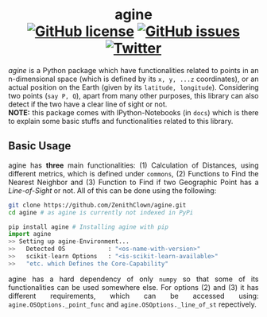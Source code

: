 <h1 align="center">agine <br>
  <a href="https://github.com/ZenithClown/agine/blob/master/LICENSE"><img alt="GitHub license" src="https://img.shields.io/github/license/ZenithClown/agine?style=plastic"></a>
  <a href="https://github.com/ZenithClown/agine/issues"><img alt="GitHub issues" src="https://img.shields.io/github/issues/ZenithClown/agine"></a>
  <a href="https://www.linkedin.com/in/dpramanik/"><img alt="Twitter" src="https://img.shields.io/twitter/url?label=dPramanik&logo=linkedin&style=plastic&url=https%3A%2F%2Fwww.linkedin.com%2Fin%2Fdpramanik%2F"></a>
</h1>

<p align="justify"><i>agine</i> is a Python package which have functionalities related to points in an n-dimensional space (which is defined by its <code>x, y, ...z</code> coordinates), or an actual position on the Earth (given by its <code>latitude, longitude</code>). Considering two points (<code>say P, Q</code>), apart from many other purposes, this library can also detect if the two have a clear line of sight or not. <br>
  <b>NOTE:</b> this package comes with IPython-Notebooks (in <code>docs</code>) which is there to explain some basic stuffs and functionalities related to this library.
</p>

## Basic Usage

<p align="justify">agine has <b>three</b> main functionalities: (1) Calculation of Distances, using different metrics, which is defined under <code>commons</code>, (2) Functions to Find the Nearest Neighbor and (3) Function to Find if two Geographic Point has a <i>Line-of-Sight</i> or not. All of this can be done using the following:</p>

```bash
git clone https://github.com/ZenithClown/agine.git
cd agine # as agine is currently not indexed in PyPi
```

```python
pip install agine # Installing agine with pip
import agine
>> Setting up agine-Environment...
>>   Detected OS            : "<os-name-with-version>"
>>   scikit-learn Options   : "<is-scikit-learn-available>"
>>   "etc. which Defines the Core-Capability"
```

<p align="justify">agine has a hard dependency of only <code>numpy</code> so that some of its functionalities can be used somewhere else. For options (2) and (3) it has different requirements, which can be accessed using: <code>agine.OSOptions._point_func</code> and <code>agine.OSOptions._line_of_st</code> repectively.</p>
